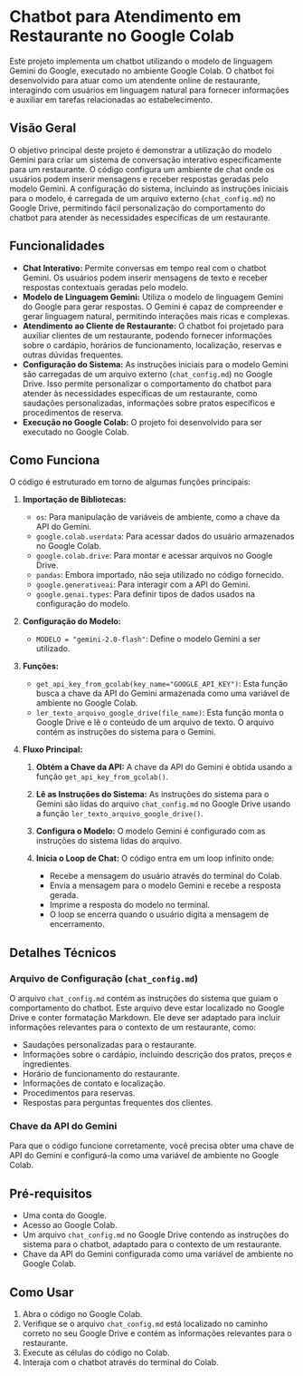 # Chatbot para Atendimento em Restaurante no Google Colab

Este projeto implementa um chatbot utilizando o modelo de linguagem Gemini do Google, executado no ambiente Google Colab. O chatbot foi desenvolvido para atuar como um atendente online de restaurante, interagindo com usuários em linguagem natural para fornecer informações e auxiliar em tarefas relacionadas ao estabelecimento.

## Visão Geral

O objetivo principal deste projeto é demonstrar a utilização do modelo Gemini para criar um sistema de conversação interativo especificamente para um restaurante. O código configura um ambiente de chat onde os usuários podem inserir mensagens e receber respostas geradas pelo modelo Gemini. A configuração do sistema, incluindo as instruções iniciais para o modelo, é carregada de um arquivo externo (`chat_config.md`) no Google Drive, permitindo fácil personalização do comportamento do chatbot para atender às necessidades específicas de um restaurante.

## Funcionalidades

* **Chat Interativo:** Permite conversas em tempo real com o chatbot Gemini. Os usuários podem inserir mensagens de texto e receber respostas contextuais geradas pelo modelo.
* **Modelo de Linguagem Gemini:** Utiliza o modelo de linguagem Gemini do Google para gerar respostas. O Gemini é capaz de compreender e gerar linguagem natural, permitindo interações mais ricas e complexas.
* **Atendimento ao Cliente de Restaurante:** O chatbot foi projetado para auxiliar clientes de um restaurante, podendo fornecer informações sobre o cardápio, horários de funcionamento, localização, reservas e outras dúvidas frequentes.
* **Configuração do Sistema:** As instruções iniciais para o modelo Gemini são carregadas de um arquivo externo (`chat_config.md`) no Google Drive. Isso permite personalizar o comportamento do chatbot para atender às necessidades específicas de um restaurante, como saudações personalizadas, informações sobre pratos específicos e procedimentos de reserva.
* **Execução no Google Colab:** O projeto foi desenvolvido para ser executado no Google Colab.

## Como Funciona

O código é estruturado em torno de algumas funções principais:

1.  **Importação de Bibliotecas:**

    * `os`: Para manipulação de variáveis de ambiente, como a chave da API do Gemini.
    * `google.colab.userdata`: Para acessar dados do usuário armazenados no Google Colab.
    * `google.colab.drive`: Para montar e acessar arquivos no Google Drive.
    * `pandas`: Embora importado, não seja utilizado no código fornecido.
    * `google.generativeai`: Para interagir com a API do Gemini.
    * `google.genai.types`: Para definir tipos de dados usados na configuração do modelo.
2.  **Configuração do Modelo:**

    * `MODELO = "gemini-2.0-flash"`: Define o modelo Gemini a ser utilizado.
3.  **Funções:**

    * `get_api_key_from_gcolab(key_name="GOOGLE_API_KEY")`: Esta função busca a chave da API do Gemini armazenada como uma variável de ambiente no Google Colab.
    * `ler_texto_arquivo_google_drive(file_name)`: Esta função monta o Google Drive e lê o conteúdo de um arquivo de texto. O arquivo contém as instruções do sistema para o Gemini.
4.  **Fluxo Principal:**

    1.  **Obtém a Chave da API:** A chave da API do Gemini é obtida usando a função `get_api_key_from_gcolab()`.
    2.  **Lê as Instruções do Sistema:** As instruções do sistema para o Gemini são lidas do arquivo `chat_config.md` no Google Drive usando a função `ler_texto_arquivo_google_drive()`.
    3.  **Configura o Modelo:** O modelo Gemini é configurado com as instruções do sistema lidas do arquivo.
    4.  **Inicia o Loop de Chat:** O código entra em um loop infinito onde:

        * Recebe a mensagem do usuário através do terminal do Colab.
        * Envia a mensagem para o modelo Gemini e recebe a resposta gerada.
        * Imprime a resposta do modelo no terminal.
        * O loop se encerra quando o usuário digita a mensagem de encerramento.
## Detalhes Técnicos

### Arquivo de Configuração (`chat_config.md`)

O arquivo `chat_config.md` contém as instruções do sistema que guiam o comportamento do chatbot. Este arquivo deve estar localizado no Google Drive e conter formatação Markdown. Ele deve ser adaptado para incluir informações relevantes para o contexto de um restaurante, como:

* Saudações personalizadas para o restaurante.
* Informações sobre o cardápio, incluindo descrição dos pratos, preços e ingredientes.
* Horário de funcionamento do restaurante.
* Informações de contato e localização.
* Procedimentos para reservas.
* Respostas para perguntas frequentes dos clientes.

### Chave da API do Gemini

Para que o código funcione corretamente, você precisa obter uma chave de API do Gemini e configurá-la como uma variável de ambiente no Google Colab.

## Pré-requisitos

* Uma conta do Google.
* Acesso ao Google Colab.
* Um arquivo `chat_config.md` no Google Drive contendo as instruções do sistema para o chatbot, adaptado para o contexto de um restaurante.
* Chave da API do Gemini configurada como uma variável de ambiente no Google Colab.

## Como Usar

1.  Abra o código no Google Colab.
2.  Verifique se o arquivo `chat_config.md` está localizado no caminho correto no seu Google Drive e contém as informações relevantes para o restaurante.
3.  Execute as células do código no Colab.
4.  Interaja com o chatbot através do terminal do Colab.

